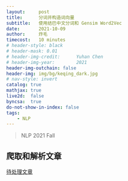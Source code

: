 ```yaml
---
layout:     post
title:      分词并构造词向量
subtitle:   使用结巴中文分词和 Gensim Word2Vec
date:       2021-10-09
author:     炸毛
timecost:   10 minutes
# header-style: black
# header-mask: 0.01
# header-img-credit:      Yuhan Chen
# header-img-year:        2021 
header-img-outchain: false
header-img: img/bg/keqing_dark.jpg
# nav-style: invert
catalog: true
mathjax: true
live2d:  false
byncsa:  true
do-not-show-in-index: false
tags:
    - NLP
---
```


> NLP 2021 Fall

## 爬取和解析文章

[待处理文章](https://news.ifeng.com/c/89TNORdIths)


